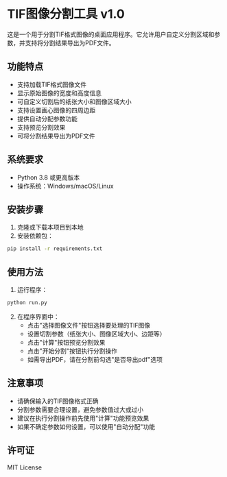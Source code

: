# TIF图像分割工具 v1.0

这是一个用于分割TIF格式图像的桌面应用程序。它允许用户自定义分割区域和参数，并支持将分割结果导出为PDF文件。

## 功能特点

- 支持加载TIF格式图像文件
- 显示原始图像的宽度和高度信息
- 可自定义切割后的纸张大小和图像区域大小
- 支持设置画心图像的四周边距
- 提供自动分配参数功能
- 支持预览分割效果
- 可将分割结果导出为PDF文件

## 系统要求

- Python 3.8 或更高版本
- 操作系统：Windows/macOS/Linux

## 安装步骤

1. 克隆或下载本项目到本地
2. 安装依赖包：
```bash
pip install -r requirements.txt
```

## 使用方法

1. 运行程序：
```bash
python run.py
```

2. 在程序界面中：
   - 点击"选择图像文件"按钮选择要处理的TIF图像
   - 设置切割参数（纸张大小、图像区域大小、边距等）
   - 点击"计算"按钮预览分割效果
   - 点击"开始分割"按钮执行分割操作
   - 如需导出PDF，请在分割前勾选"是否导出pdf"选项

## 注意事项

- 请确保输入的TIF图像格式正确
- 分割参数需要合理设置，避免参数值过大或过小
- 建议在执行分割操作前先使用"计算"功能预览效果
- 如果不确定参数如何设置，可以使用"自动分配"功能

## 许可证

MIT License
